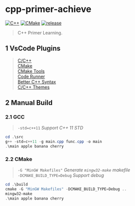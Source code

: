 # cpp-primer-achieve

[![C++](https://img.shields.io/badge/C++-11-brightgreen.svg?style=flat&logo=cplusplus)](https://isocpp.org)
[![CMake](https://img.shields.io/badge/CMake-3.21.4-brightgreen.svg?style=flat&logo=cmake)](https://cmake.org)
[![release](https://img.shields.io/badge/release-0.4.0-blue.svg)](https://github.com/aaric/cpp-primer-achieve/releases)

> C++ Primer Learning.

## 1 VsCode Plugins

> [C/C++](https://marketplace.visualstudio.com/items?itemName=ms-vscode.cpptools)  
> [CMake](https://marketplace.visualstudio.com/items?itemName=twxs.cmake)  
> [CMake Tools](https://marketplace.visualstudio.com/items?itemName=ms-vscode.cmake-tools)  
> [Code Runner](https://marketplace.visualstudio.com/items?itemName=formulahendry.code-runner)  
> [Better C++ Syntax](https://marketplace.visualstudio.com/items?itemName=jeff-hykin.better-cpp-syntax)  
> [C/C++ Themes](https://marketplace.visualstudio.com/items?itemName=ms-vscode.cpptools-themes)

## 2 Manual Build

### 2.1 GCC

> `-std=c++11` *Support C++ 11 STD*

```powershell
cd .\src
g++ -std=c++11 -g main.cpp func.cpp -o main
.\main apple banana cherry
```

### 2.2 CMake

> `-G "MinGW Makefiles"` *Generate `mingw32-make` makefile*  
> `-DCMAKE_BUILD_TYPE=Debug` *Support debug*

```powershell
cd .\build
cmake -G "MinGW Makefiles" -DCMAKE_BUILD_TYPE=Debug ..
mingw32-make
.\main apple banana cherry
```
